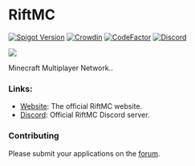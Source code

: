 # RiftMC

[![Spigot Version](https://img.shields.io/badge/Spigot-1.19-dark_green.svg)](https://shields.io/)
[![Crowdin](https://badges.crowdin.net/kingdomsx/localized.svg)](https://crowdin.com/project/kingdomsx)
[![CodeFactor](https://www.codefactor.io/repository/github/cryptomorin/kingdomsx/badge/master)](https://www.codefactor.io/repository/github/cryptomorin/kingdomsx/overview/master)
[![Discord](https://discordapp.com/api/guilds/429132410748141579/widget.png?style=shield)](https://discord.gg/riftmc)
<!-- Another unofficial Discord badge style: https://img.shields.io/discord/429132410748141579?logo=discord -->

<img src="http://i.riftmc.net/u/MJsVSB.png">

Minecraft Multiplayer Network..

### Links:

- [Website](https://riftmc.net): The official RiftMC website.
- [Discord](https://discord.gg/riftmc): Official RiftMC Discord server. 

### Contributing

Please submit your applications on the [forum](https://riftmc.net/apply).
